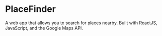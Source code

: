 # PlaceFinder
A web app that allows you to search for places nearby. Built with ReactJS, JavaScript, and the Google Maps API.
